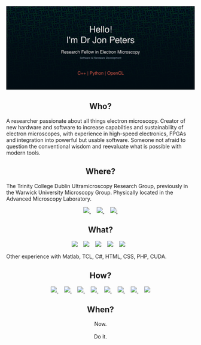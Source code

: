 <!--
**JJPPeters/JJPPeters** is a ✨ _special_ ✨ repository because its `README.md` (this file) appears on your GitHub profile.

Here are some ideas to get you started:

- 🔭 I’m currently working on ...
- 🌱 I’m currently learning ...
- 👯 I’m looking to collaborate on ...
- 🤔 I’m looking for help with ...
- 💬 Ask me about ...
- 📫 How to reach me: ...
- 😄 Pronouns: ...
- ⚡ Fun fact: ...
-->

<div align="center">
  <img src="https://github.com/JJPPeters/JJPPeters/blob/main/images/banner.svg" alt="header"/>
</div>

<h2 align="center">Who?</h2>

A researcher passionate about all things electron microscopy. Creator of new hardware and software to increase capabilties and sustainability of electron microscopes, with experience in high-speed electronics, FPGAs and integration into powerful but usable software. Someone not afraid to question the conventional wisdom and reevaluate what is possible with modern tools.

<h2 align="center">Where?</h2>

The Trinity College Dublin Ultramicroscopy Research Group, previously in the Warwick University Microscopy Group. Physically located in the Advanced Microscopy Laboratory.

<p align="center">
  <a href="https://www.tcd.ie/Physics/research/groups/ultramicroscopy/">
  <img src="https://img.shields.io/badge/Group%20Website-1E3B56?&style=for-the-badge" />
  </a>&nbsp;&nbsp;&nbsp;
  <a href="https://twitter.com/TCD_Ultramic">
  <img src="https://img.shields.io/badge/Group%20Twitter-1DA1F2?&style=for-the-badge&logo=twitter&logoColor=white" />
  </a>&nbsp;&nbsp;&nbsp;
  <a href="https://www.youtube.com/channel/UCjlx-KJG6FgE2t17EO8FyCA">
  <img src="https://img.shields.io/badge/Group%20Youtube-FF0000?&style=for-the-badge&logo=youtube&logoColor=white" />;
  </a>
</p>

<h2 align="center">What?</h2>
    
<p align="center">
  <img src="https://img.shields.io/badge/Python-3776AB?&style=for-the-badge&logo=python&logoColor=white" />&nbsp;&nbsp;&nbsp;
  <img src="https://img.shields.io/badge/opencl-1F6B75?&style=for-the-badge&logo=opencl&logoColor=white" />&nbsp;&nbsp;&nbsp;
  <img src="https://img.shields.io/badge/C++-00599C?&style=for-the-badge&logo=cplusplus&logoColor=white" />&nbsp;&nbsp;&nbsp;
  <img src="https://img.shields.io/badge/C-00B265?&style=for-the-badge&logo=c&logoColor=white" />&nbsp;&nbsp;&nbsp;
  <img src="https://img.shields.io/badge/verilog-E01F27?&style=for-the-badge&logo=verilog&logoColor=white" />&nbsp;&nbsp;&nbsp;
</p>

Other experience with Matlab, TCL, C#, HTML, CSS, PHP, CUDA.

<h2 align="center">How?</h2>

<p align="center">
  <a href="https://www.jonjppeters.com/">
  <img src="https://img.shields.io/badge/Personal%20Website-06392A?&style=for-the-badge" />
  </a>&nbsp;&nbsp;&nbsp;
  <a href="https://orcid.org/0000-0001-6858-7037">
  <img src="https://img.shields.io/badge/orcid-A6CE39?&style=for-the-badge&logo=orcid&logoColor=white" />
  </a>&nbsp;&nbsp;&nbsp;
  <a href="https://scholar.google.com/citations?user=BtxPcUwAAAAJ">
  <img src="https://img.shields.io/badge/Google%20Scholar-4285F4?&style=for-the-badge&logo=google-scholar&logoColor=white" />
  </a>&nbsp;&nbsp;&nbsp;
  <a href="https://github.com/JJPPeters">
  <img src="https://img.shields.io/badge/GitHub-181717?&style=for-the-badge&logo=github&logoColor=white" />
  </a>&nbsp;&nbsp;&nbsp;
  <a href="https://www.linkedin.com/in/jonathan-peters-336b9212b/">
  <img src="https://img.shields.io/badge/linkedin-0A66C2?&style=for-the-badge&logo=linkedin&logoColor=white" />
  </a>&nbsp;&nbsp;&nbsp;
  <a href="https://www.researchgate.net/profile/Jonathan-Peters-6">
  <img src="https://img.shields.io/badge/researchgate-00CCBB?&style=for-the-badge&logo=researchgate&logoColor=white" />
  </a>&nbsp;&nbsp;&nbsp;
  <a href="https://twitter.com/JonJPPeters">
  <img src="https://img.shields.io/badge/twitter-1DA1F2?&style=for-the-badge&logo=twitter&logoColor=white" />
  </a>&nbsp;&nbsp;&nbsp;
  <a href="https://stackoverflow.com/users/13636826/jjpp">
  <img src="https://img.shields.io/badge/stackoverflow-F58025?&style=for-the-badge&logo=stackoverflow&logoColor=white" />
  </a>
</p>

<h2 align="center">When?</h2>
<p align="center">
  Now.<br><br>Do it.
</p>
